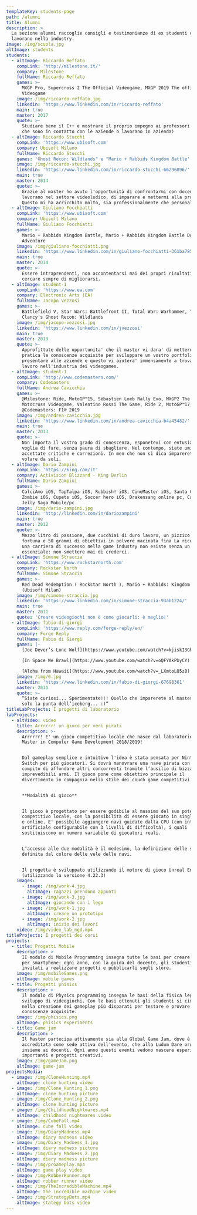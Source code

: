 ```yaml
---
templateKey: students-page
path: /alumni
title: Alumni
description: >
  La sezione alumni raccoglie consigli e testimonianze di ex studenti che oggi
  lavorano nella industry.
image: /img/scuola.jpg
altImage: students
students:
  - altImage: Riccardo Reffato
    compLink: 'http://milestone.it/'
    company: Milestone
    fullName: Riccardo Reffato
    games: >-
      MXGP Pro, Supercross 2 The Official Videogame, MXGP 2019 The official
      Videogame
    image: /img/riccardo-reffato.jpg
    linkedin: 'https://www.linkedin.com/in/riccardo-reffato'
    main: true
    master: 2017
    quote: >-
      Studiare bene il C++ e mostrare il proprio impegno ai professori (visto
      che sono in contatto con le aziende o lavorano in azienda)
  - altImage: Riccardo Stucchi
    compLink: 'https://www.ubisoft.com'
    company: Ubisoft Milano
    fullName: Riccardo Stucchi
    games: 'Ghost Recon: Wildlands" e "Mario + Rabbids Kingdom Battle'
    image: /img/riccardo-stucchi.jpg
    linkedin: 'https://www.linkedin.com/in/riccardo-stucchi-66296896/'
    main: true
    master: 2014
    quote: >-
      Grazie al master ho avuto l'opportunità di confrontarmi con docenti che
      lavorano nel settore videoludico, di imparare e mettermi alla prova.
      Questo mi ha arricchito molto, sia professionalmente che personalmente
  - altImage: Giuliano Focchiatti
    compLink: 'https://www.ubisoft.com'
    company: Ubisoft Milano
    fullName: Giuliano Focchiatti
    games: >-
      Mario + Rabbids Kingdom Battle, Mario + Rabbids Kingdom Battle Donkey Kong
      Adventure
    image: /img/giuliano-focchiatti.png
    linkedin: 'https://www.linkedin.com/in/giuliano-focchiatti-361ba785'
    main: true
    master: 2014
    quote: >-
      Essere intraprendenti, non accontentarsi mai dei propri risultati e
      cercare sempre di migliorarsi.
  - altImage: student-1
    compLink: 'https://www.ea.com'
    company: Electronic Arts (EA)
    fullName: Jacopo Vezzosi
    games: >-
      Battlefield V, Star Wars: Battlefront II, Total War: Warhammer, Tom
      Clancy's Ghost Recon: Wildlands
    image: /img/jacopo-vezzosi.jpg
    linkedin: 'https://www.linkedin.com/in/jvezzosi'
    main: true
    master: 2013
    quote: >-
      Approfittate delle opportunita' che il master vi dara' di mettere in
      pratica le conoscenze acquisite per sviluppare un vostro portfolio da
      presentare alle aziende e questo vi aiutera' immensamente a trovare un
      lavoro nell'industria dei videogames.
  - altImage: student-1
    compLink: 'http://www.codemasters.com/'
    company: Codemasters
    fullName: Andrea Cavicchia
    games: >-
      @Milestone: Ride, MotoGP™15, Sébastien Loeb Rally Evo, MXGP2 The Official
      Motocross Videogame, Valentino Rossi The Game, Ride 2, MotoGP™17,
      @Codemasters: F1® 2019
    image: /img/andrea-cavicchia.jpg
    linkedin: 'https://www.linkedin.com/in/andrea-cavicchia-b4a45482/'
    main: true
    master: 2013
    quote: >-
      Non importa il vostro grado di conoscenza, esponetevi con entusiasmo e con
      voglia di fare, senza paura di sbagliare. Nel contempo, siate umili e
      accettate critiche e correzioni. In men che non si dica imparerete a
      volare da soli.
  - altImage: Dario Zampini
    compLink: 'https://king.com/it'
    company: Activision Blizzard - King Berlin
    fullName: Dario Zampini
    games: >-
      CalciAmo iOS, TapTalpa iOS, Rubbish! iOS, CineMaster iOS, Santa Claus
      Zombie iOS, Cupets iOS, Soccer hero iOS, Drakensang online pc, Candy Crush
      Jelly Saga Mobile/pc
    image: /img/dario-zampini.jpg
    linkedin: 'http://linkedin.com/in/dariozampini'
    main: true
    master: 2012
    quote: >-
      Mezzo litro di passione, due cucchiai di duro lavoro, un pizzico di
      fortuna e 50 grammi di obiettivi in polvere macinata fina La ricetta per
      una carriera di successo nella game industry non esiste senza un elemento
      essenziale: non smettere mai di crederci.
  - altImage: Simone Straccia
    compLink: 'https://www.rockstarnorth.com'
    company: Rockstar North
    fullName: Simone Straccia
    games: >-
      Red Dead Redemption ( Rockstar North ), Mario + Rabbids: Kingdom Battle
      (Ubisoft Milan)
    image: /img/simone-straccia.jpg
    linkedin: 'https://www.linkedin.com/in/simone-straccia-93ab1224/'
    main: true
    master: 2011
    quote: 'Creare videogiochi non è come giocarli: è meglio!'
  - altImage: fabio-di-giorgi
    compLink: 'https://www.reply.com/forge-reply/en/'
    company: Forge Reply
    fullName: Fabio di Giorgi
    games: |-
      [Joe Dever’s Lone Wolf](https://www.youtube.com/watch?v=kjiskI3GhcY)

      [In Space We Brawl](https://www.youtube.com/watch?v=oQFYAkPbyCY)

      [Aloha from Hawaii](https://www.youtube.com/watch?v=_LXmtoLQ5z8)
    image: /img/0.jpg
    linkedin: 'https://www.linkedin.com/in/fabio-di-giorgi-67698361'
    master: 2011
    quote: >-
      “Siate curiosi... Sperimentate!!! Quello che imparerete al master sarà
      solo la punta dell’iceberg... :)”
titleLabProjects: I progetti di laboratorio
labProjects:
  - altVideo: video
    title: Arrrrrr! un gioco per veri pirati
    description: >-
      Arrrrrr! E' un gioco competitivo locale che nasce dal laboratorio del
      Master in Computer Game Development 2018/2019!


      Dal gameplay semplice e intuitivo l'idea è stata pensata per Nintendo
      Switch per più giocatori. Si dovrà manovrare una nave pirata con il
      compito di affondare altri concorrenti tramite l’ausilio di bizzarre e
      imprevedibili armi. Il gioco pone come obiettivo principale il
      divertimento in compagnia nello stile dei couch game competitivi.


      **Modalità di gioco**


      Il gioco è progettato per essere godibile al massimo del suo potenziale in
      competitivo locale, con la possibilità di essere giocato in single player
      e online. E' possibile aggiungere navi guidate dalla CPU (con intelligenza
      artificiale configurabile con 3 livelli di difficoltà), i quali
      sostituiscono un numero variabile di giocatori reali.


      L’accesso alle due modalità è il medesimo, la definizione delle squadre è
      definita dal colore delle vele delle navi.


      Il progetta è sviluppato utilizzando il motore di gioco Unreal Engine 4
      (utilizzando la versione 4.22.3)
    images:
      - image: /img/work-4.jpg
        altImage: ragazzi prendono appunti
      - image: /img/work-3.jpg
        altImage: giocando con i lego
      - image: /img/work-1.jpg
        altImage: creare un prototipo
      - image: /img/work-2.jpg
        altImage: inizio dei lavori
    video: /img/video_lab_mgd.mp4
titleProjects: I progetti dei corsi
projects:
  - title: Progetti Mobile
    description: >
      II modulo di Mobile Programming insegna tutte le basi per creare un gioco
      per smartphone: ogni anno, con la guida del docente, gli studenti sono
      invitati a realizzare progetti e pubblicarli sugli store.
    image: /img/mobileGames.png
    altImage: mobile games
  - title: Progetti phisics
    description: >
      Il modulo di Physics programming insegna le basi della fisica legate allo
      sviluppo di videogiochi. Con le basi ottenuti gli studenti si cimentano
      nella creazione dei gameplay più disparati per testare e provare le
      conoscenze acquisite.
    image: /img/phisics.png
    altImage: phisics experiments
  - title: Game jam
    description: >
      Il Master partecipa attivamente sia alla Global Game Jam, dove è
      accreditata come sede attiva dell’evento, che alla Ludum Dare organizzata
      insieme ai docenti. Ogni anno questi eventi vedono nascere esperienze
      importanti e progetti creativi.
    image: /img/gameJam.png
    altImage: game-jam
projectsMedia:
  - image: /img/CloneHunting.mp4
    altImage: clone hunting video
  - image: /img/Clone_Hunting_1.png
    altImage: clone hunting picture
  - image: /img/Clone_Hunting_2.png
    altImage: clone hunting picture
  - image: /img/ChildhoodNightmares.mp4
    altImage: childhood nightmares video
  - image: /img/CubeFall.mp4
    altImage: cube fall video
  - image: /img/DiaryMadness.mp4
    altImage: diary madness video
  - image: /img/Diary_Madness_1.jpg
    altImage: diary madness picture
  - image: /img/Diary_Madness_2.jpg
    altImage: diary madness picture
  - image: /img/pcGameplay.mp4
    altImage: game play video
  - image: /img/RobberRunner.mp4
    altImage: robber runner video
  - image: /img/TheIncredibleMachine.mp4
    altImage: the incredible machine video
  - image: /img/StrategyBots.mp4
    altImage: stategy bots video
---
```


